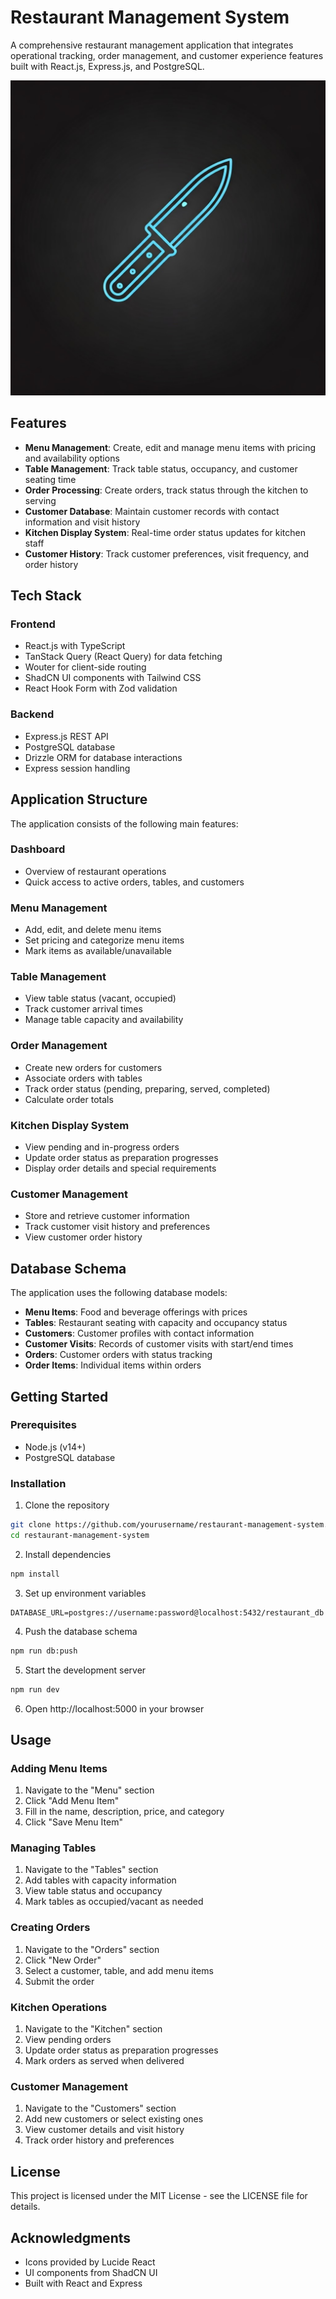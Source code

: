 # Restaurant Management System

A comprehensive restaurant management application that integrates operational tracking, order management, and customer experience features built with React.js, Express.js, and PostgreSQL.

![Restaurant Management System](generated-icon.png)

## Features

- **Menu Management**: Create, edit and manage menu items with pricing and availability options
- **Table Management**: Track table status, occupancy, and customer seating time
- **Order Processing**: Create orders, track status through the kitchen to serving
- **Customer Database**: Maintain customer records with contact information and visit history
- **Kitchen Display System**: Real-time order status updates for kitchen staff
- **Customer History**: Track customer preferences, visit frequency, and order history

## Tech Stack

### Frontend
- React.js with TypeScript
- TanStack Query (React Query) for data fetching
- Wouter for client-side routing
- ShadCN UI components with Tailwind CSS
- React Hook Form with Zod validation

### Backend
- Express.js REST API
- PostgreSQL database
- Drizzle ORM for database interactions
- Express session handling

## Application Structure

The application consists of the following main features:

### Dashboard
- Overview of restaurant operations
- Quick access to active orders, tables, and customers

### Menu Management
- Add, edit, and delete menu items
- Set pricing and categorize menu items
- Mark items as available/unavailable

### Table Management
- View table status (vacant, occupied)
- Track customer arrival times
- Manage table capacity and availability

### Order Management
- Create new orders for customers
- Associate orders with tables
- Track order status (pending, preparing, served, completed)
- Calculate order totals

### Kitchen Display System
- View pending and in-progress orders
- Update order status as preparation progresses
- Display order details and special requirements

### Customer Management
- Store and retrieve customer information
- Track customer visit history and preferences
- View customer order history

## Database Schema

The application uses the following database models:

- **Menu Items**: Food and beverage offerings with prices
- **Tables**: Restaurant seating with capacity and occupancy status
- **Customers**: Customer profiles with contact information
- **Customer Visits**: Records of customer visits with start/end times
- **Orders**: Customer orders with status tracking
- **Order Items**: Individual items within orders

## Getting Started

### Prerequisites
- Node.js (v14+)
- PostgreSQL database

### Installation

1. Clone the repository
```bash
git clone https://github.com/yourusername/restaurant-management-system.git
cd restaurant-management-system
```

2. Install dependencies
```bash
npm install
```

3. Set up environment variables
```
DATABASE_URL=postgres://username:password@localhost:5432/restaurant_db
```

4. Push the database schema
```bash
npm run db:push
```

5. Start the development server
```bash
npm run dev
```

6. Open http://localhost:5000 in your browser

## Usage

### Adding Menu Items
1. Navigate to the "Menu" section
2. Click "Add Menu Item"
3. Fill in the name, description, price, and category
4. Click "Save Menu Item"

### Managing Tables
1. Navigate to the "Tables" section
2. Add tables with capacity information
3. View table status and occupancy
4. Mark tables as occupied/vacant as needed

### Creating Orders
1. Navigate to the "Orders" section
2. Click "New Order"
3. Select a customer, table, and add menu items
4. Submit the order

### Kitchen Operations
1. Navigate to the "Kitchen" section
2. View pending orders
3. Update order status as preparation progresses
4. Mark orders as served when delivered

### Customer Management
1. Navigate to the "Customers" section
2. Add new customers or select existing ones
3. View customer details and visit history
4. Track order history and preferences

## License

This project is licensed under the MIT License - see the LICENSE file for details.

## Acknowledgments

- Icons provided by Lucide React
- UI components from ShadCN UI
- Built with React and Express
